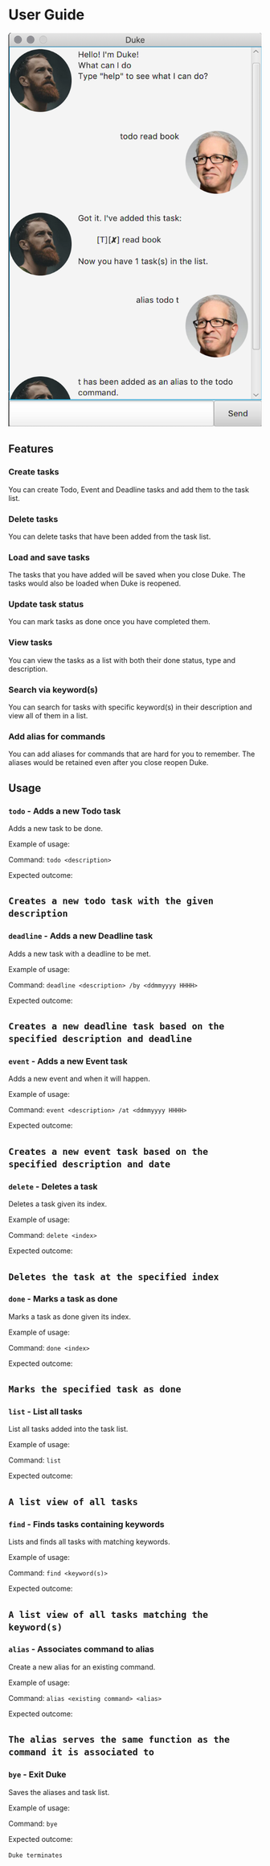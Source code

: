 # User Guide

![App Screenshot](./Ui.png)

## Features 
### Create tasks

You can create Todo, Event and Deadline tasks and add them to the task list.

### Delete tasks

You can delete tasks that have been added from the task list.

### Load and save tasks

The tasks that you have added will be saved when you close Duke. The tasks would also be loaded when Duke is reopened.

### Update task status

You can mark tasks as done once you have completed them.

### View tasks

You can view the tasks as a list with both their done status, type and description.

### Search via keyword(s)

You can search for tasks with specific keyword(s) in their description and view all of them in a list.

### Add alias for commands

You can add aliases for commands that are hard for you to remember. The aliases would be retained even after you close
reopen Duke.

## Usage
### `todo` - Adds a new Todo task

Adds a new task to be done.

Example of usage: 

Command: `todo <description>`

Expected outcome:

`Creates a new todo task with the given description`
---
### `deadline` - Adds a new Deadline task

Adds a new task with a deadline to be met.

Example of usage:

Command: `deadline <description> /by <ddmmyyyy HHHH>`

Expected outcome:

`Creates a new deadline task based on the specified description and deadline`
---
### `event` - Adds a new Event task

Adds a new event and when it will happen.

Example of usage:

Command: `event <description> /at <ddmmyyyy HHHH>`

Expected outcome:

`Creates a new event task based on the specified description and date`
---
### `delete` - Deletes a task

Deletes a task given its index.

Example of usage:

Command: `delete <index>`

Expected outcome:

`Deletes the task at the specified index`
---
### `done` - Marks a task as done

Marks a task as done given its index.

Example of usage:

Command: `done <index>`

Expected outcome:

`Marks the specified task as done`
---
### `list` - List all tasks

List all tasks added into the task list.

Example of usage:

Command: `list`

Expected outcome:

`A list view of all tasks`
---
### `find` - Finds tasks containing keywords

Lists and finds all tasks with matching keywords.

Example of usage:

Command: `find <keyword(s)>`

Expected outcome:

`A list view of all tasks matching the keyword(s)`
---
### `alias` - Associates command to alias

Create a new alias for an existing command.

Example of usage:

Command: `alias <existing command> <alias>`

Expected outcome:

`The alias serves the same function as the command it is associated to`
---
### `bye` - Exit Duke

Saves the aliases and task list.

Example of usage:

Command: `bye`

Expected outcome:

`Duke terminates`
